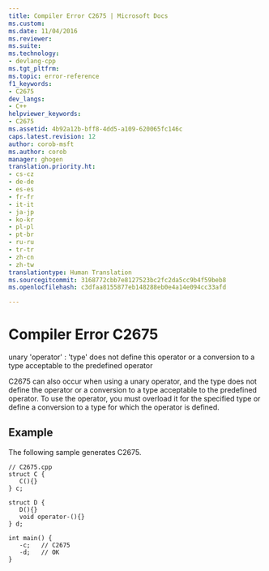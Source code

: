 ```yaml
---
title: Compiler Error C2675 | Microsoft Docs
ms.custom: 
ms.date: 11/04/2016
ms.reviewer: 
ms.suite: 
ms.technology:
- devlang-cpp
ms.tgt_pltfrm: 
ms.topic: error-reference
f1_keywords:
- C2675
dev_langs:
- C++
helpviewer_keywords:
- C2675
ms.assetid: 4b92a12b-bff8-4dd5-a109-620065fc146c
caps.latest.revision: 12
author: corob-msft
ms.author: corob
manager: ghogen
translation.priority.ht:
- cs-cz
- de-de
- es-es
- fr-fr
- it-it
- ja-jp
- ko-kr
- pl-pl
- pt-br
- ru-ru
- tr-tr
- zh-cn
- zh-tw
translationtype: Human Translation
ms.sourcegitcommit: 3168772cbb7e8127523bc2fc2da5cc9b4f59beb8
ms.openlocfilehash: c3dfaa8155877eb148288eb0e4a14e094cc33afd

---
```

# Compiler Error C2675
unary 'operator' : 'type' does not define this operator or a conversion to a type acceptable to the predefined operator  
  
 C2675 can also occur when using a unary operator, and the type does not define the operator or a conversion to a type acceptable to the predefined operator. To use the operator, you must overload it for the specified type or define a conversion to a type for which the operator is defined.  
  
## Example  
 The following sample generates C2675.  
  
```  
// C2675.cpp  
struct C {   
   C(){}  
} c;  
  
struct D {   
   D(){}  
   void operator-(){}  
} d;  
  
int main() {  
   -c;   // C2675  
   -d;   // OK  
}  
```


<!--HONumber=Jan17_HO2-->


